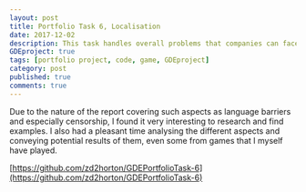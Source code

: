```yaml
---
layout: post
title: Portfolio Task 6, Localisation
date: 2017-12-02
description: This task handles overall problems that companies can face when localising their games.
GDEproject: true
tags: [portfolio project, code, game, GDEproject]
category: post
published: true
comments: true
---
```

Due to the nature of the report covering such aspects as language barriers and especially censorship, I found it very interesting to research and find examples. I also had a pleasant time analysing the different aspects and conveying potential results of them, even some from games that I myself have played.

[https://github.com/zd2horton/GDEPortfolioTask-6](https://github.com/zd2horton/GDEPortfolioTask-6)
